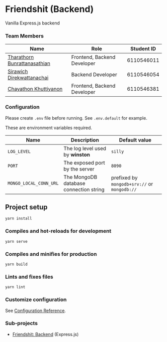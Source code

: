 # Friendshit (Backend)

Vanilla Express.js backend


### Team Members
|Name|Role|Student ID|
|---|---|---|
|[Tharathorn Bunrattanasathian](https://github.com/th-bunratta)|Frontend, Backend Developer|6110546011|
|[Sirawich Direkwattanachai](https://github.com/magmagcup)|Backend Developer|6110546054|
|[Chayathon Khuttiyanon](https://github.com/plumest)|Frontend, Backend Developer|6110546381|


### Configuration
Please create `.env` file before running.
See `.env.default` for example.

These are environment variables required.

|Name|Description|Default value|
|---|---|---|
|`LOG_LEVEL`|The log level used by **winston**|`silly`|
|`PORT`|The exposed port by the server|`8090`|
|`MONGO_LOCAL_CONN_URL`|The MongoDB database connection string|prefixed by `mongodb+srv://` or  `mongodb://`|

## Project setup
```
yarn install
```

### Compiles and hot-reloads for development
```
yarn serve
```

### Compiles and minifies for production
```
yarn build
```

### Lints and fixes files
```
yarn lint
```

### Customize configuration
See [Configuration Reference](https://cli.vuejs.org/config/).

### Sub-projects
- [Friendshit: Backend](api/README.md) (Express.js)
